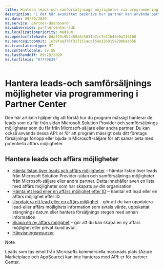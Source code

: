 ```yaml
---
title: Hantera leads-och samförsäljnings möjligheter via programmering i Partner Center
description: 'I det här avsnittet beskrivs hur partner kan använda partner-API: er för att hantera leads och samförsäljnings möjligheter via programmering.'
ms.date: 09/30/2020
ms.service: partner-dashboard
ms.subservice: partnercenter-sdk
ms.localizationpriority: medium
ms.openlocfilehash: 0da725c9b2459a6c5631b7cc7e21b46e9a7191b8
ms.sourcegitcommit: 1e38faa376f317151aca15ae126015e290baa556
ms.translationtype: MT
ms.contentlocale: sv-SE
ms.lasthandoff: 09/29/2020
ms.locfileid: "97770639"
---
```

# <a name="programmatically-manage-leads-and-co-sell-opportunities-in-partner-center"></a>Hantera leads-och samförsäljnings möjligheter via programmering i Partner Center

Den här artikeln hjälper dig att förstå hur du program mässigt hanterar de leads som du får från sidan Microsoft Solution Provider och samförsäljnings möjligheter som du får från Microsoft-säljare eller andra partner. Du kan också använda dessa API: er för att program mässigt dela ditt företags försäljnings förlopp eller bjuda in Microsoft-säljare för att samar beta med potentiella affärs möjligheter. 

## <a name="manage-leads-and-opportunities"></a>Hantera leads och affärs möjligheter

- [Hämta listan över leads och affärs möjligheter](get-a-list-of-referrals.md) – hämtar listan över leads från Microsoft Solution Provider-sidan och samförsäljnings möjligheter från Microsoft-säljare eller andra partner. Detta innehåller även en lista med affärs möjligheter som har skapats av din organisation.
- [Hämta ett lead eller en affärs möjlighet efter ID](get-a-referral-by-Id.md) – hämtar ett lead eller en affärs möjlighet efter ID.
- [Uppdatera ett lead eller en affärs möjlighet](patch-a-referral.md) – gör att du kan uppdatera lead-eller affärs möjlighets information som avtals värde, uppskattat stängnings datum eller hantera försäljnings stegen med annan information.
- [Skapa en ny affärs möjlighet](create-a-referral.md) – gör att du kan skapa en ny affärs möjlighet eller privat kund avtal.
- [Hänvisningsresurser](referral-resources.md)

> [!Note]
> Leads som tas emot från Microsofts kommersiella marknads plats (Azure Marketplace och AppSource) kan inte hanteras med API: er för partner Center.